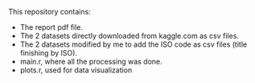 This repository contains:
- The report pdf file.
- The 2 datasets directly downloaded from kaggle.com as csv files.
- The 2 datasets modified by me to add the ISO code as csv files (title finishing by ISO).
- main.r, where all the processing was done.
- plots.r, used for data visualization
